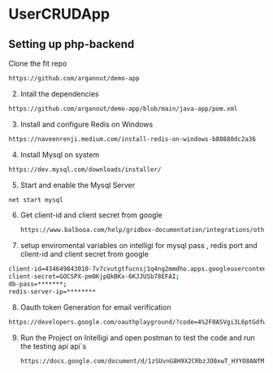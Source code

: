 # UserCRUDApp

## Setting up php-backend
Clone the fit repo 
```bash
https://github.com/arganout/demo-app
```
2. Intall the dependencies
```bash
https://github.com/arganout/demo-app/blob/main/java-app/pom.xml
```

3. Install and configure Redis on Windows

```bash
https://naveenrenji.medium.com/install-redis-on-windows-b80880dc2a36
```


4. Install Mysql on system
```bash
https://dev.mysql.com/downloads/installer/
```

5. Start and enable the Mysql Server
```bash
net start mysql
```
6. Get client-id and client secret from google
   ```bash
   https://www.balbooa.com/help/gridbox-documentation/integrations/other/google-client-id
   ```

7. setup enviromental variables on intelligi for mysql pass , redis port and client-id and client secret from google
```bash
client-id=434649843010-7v7cvutgtfucnsj1q4ng2mmdho.apps.googleusercontent.com;
client-secret=GOCSPX-pm0KjpQkBKx-6KJJUSb78EFAI;
db-pass=*******;
redis-server-ip=********
```

8.  Oauth token Generation for email verification
```bash
https://developers.google.com/oauthplayground/?code=4%2F0ASVgi3L6ptGdfwE009LJWxCYpNXXKieJjQU7W1Mrkrhbh-dAtfy43uqutlvEhNDZ4g9-yw&scope=email+openid+https%3A%2F%2Fwww.googleapis.com%2Fauth%2Fuserinfo.email&authuser=0&prompt=consent
```
9. Run the Project on Intelligi and open postman to test the code and run the testing api api`s
    ```bash
   https://docs.google.com/document/d/1zSUvnG8H9X2CRbzJO0xwT_HYYO8ANfMaQFHdS5HrpL4/edit?usp=sharing
   ```
